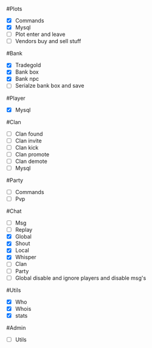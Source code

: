 #Plots
- [x] Commands
- [x] Mysql
- [ ] Plot enter and leave
- [ ] Vendors buy and sell stuff

#Bank
- [x] Tradegold
- [x] Bank box
- [x] Bank npc
- [ ] Serialze bank box and save

#Player
- [x] Mysql

#Clan
- [ ] Clan found
- [ ] Clan invite
- [ ] Clan kick
- [ ] Clan promote
- [ ] Clan demote
- [ ] Mysql

#Party
- [ ] Commands
- [ ] Pvp

#Chat
- [ ] Msg
- [ ] Replay
- [x] Global
- [x] Shout
- [x] Local
- [x] Whisper
- [ ] Clan
- [ ] Party
- [ ] Global disable and ignore players and disable msg's

#Utils
- [x] Who
- [x] Whois
- [x] stats

#Admin
- [ ] Utils
